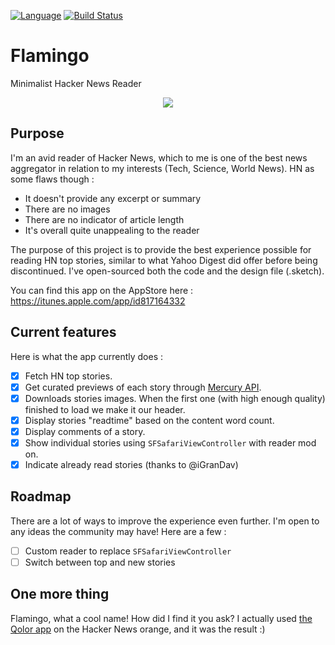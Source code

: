 [![Language](https://img.shields.io/badge/swift-4-orange.svg)](http://swift.org)
[![Build Status](https://travis-ci.org/kirualex/Flamingo.svg?branch=master)](https://travis-ci.org/kirualex/Flamingo)

# Flamingo
Minimalist Hacker News Reader

<p align="center">
  <img src="https://i.imgur.com/fUstrhJ.png" style="max-height:400px;">
</p>

## Purpose
I'm an avid reader of Hacker News, which to me is one of the best news aggregator in relation to my interests (Tech, Science, World News). HN as some flaws though :
- It doesn't provide any excerpt or summary
- There are no images
- There are no indicator of article length
- It's overall quite unappealing to the reader

The purpose of this project is to provide the best experience possible for reading HN top stories, similar to what Yahoo Digest did offer before being discontinued. I've open-sourced both the code and the design file (.sketch).

You can find this app on the AppStore here : https://itunes.apple.com/app/id817164332

## Current features
Here is what the app currently does :
- [x] Fetch HN top stories.
- [x] Get curated previews of each story through [Mercury API](https://mercury.postlight.com/).
- [x] Downloads stories images. When the first one (with high enough quality) finished to load we make it our header.
- [x] Display stories "readtime" based on the content word count.
- [x] Display comments of a story.
- [x] Show individual stories using `SFSafariViewController` with reader mod on.
- [x] Indicate already read stories (thanks to @iGranDav)

## Roadmap
There are a lot of ways to improve the experience even further. I'm open to any ideas the community may have!
Here are a few :
- [ ] Custom reader to replace `SFSafariViewController`
- [ ] Switch between top and new stories

## One more thing
Flamingo, what a cool name! How did I find it you ask? I actually used [the Qolor app](https://itunes.apple.com/app/id973492333) on the Hacker News orange, and it was the result :)
